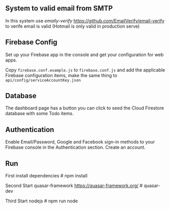 ## System to valid email from SMTP

In this system use _emaily-verify_ https://github.com/EmailVerify/email-verify to verife email is valid (Hotmail is only valid in production serve)

## Firebase Config

Set up your Firebase app in the console and get your configuration
for web apps.

Copy `firebase.conf.example.js` to `firebase.conf.js` and add the
applicable Firebase configuration items, make the same thing to `api/config/serviceAccountKey.json`

## Database

The dashboard page has a button you can click to seed the Cloud
Firestore database with some Todo items.

## Authentication

Enable Email/Password, Google and Facebook sign-in methods to your Firebase console in the
Authentication section. Create an account.

## Run
First install dependencies
        # npm install

Second Start quasar-framework
        https://quasar-framework.org/
        # quasar-dev

Third Start nodejs
        # npm run node